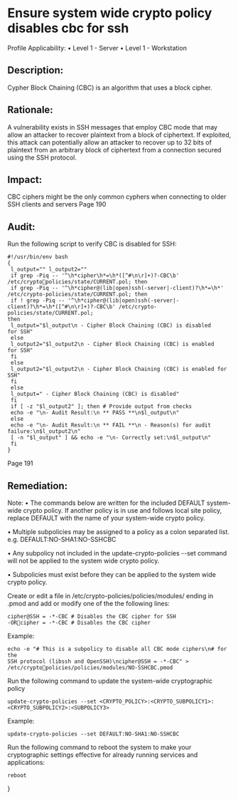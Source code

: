 # Ensure system wide crypto policy disables cbc for ssh 
Profile Applicability:
• Level 1 - Server
• Level 1 - Workstation

## Description:
Cypher Block Chaining (CBC) is an algorithm that uses a block cipher.

## Rationale:
A vulnerability exists in SSH messages that employ CBC mode that may allow an 
attacker to recover plaintext from a block of ciphertext. If exploited, this attack can 
potentially allow an attacker to recover up to 32 bits of plaintext from an arbitrary block 
of ciphertext from a connection secured using the SSH protocol.

## Impact:
CBC ciphers might be the only common cyphers when connecting to older SSH clients and servers
Page 190

## Audit:
Run the following script to verify CBC is disabled for SSH:
```
#!/usr/bin/env bash
{
 l_output="" l_output2=""
 if grep -Piq -- '^\h*cipher\h*=\h*([^#\n\r]+)?-CBC\b' /etc/cryptopolicies/state/CURRENT.pol; then
 if grep -Piq -- '^\h*cipher@(lib|open)ssh(-server|-client)?\h*=\h*' 
/etc/crypto-policies/state/CURRENT.pol; then
 if ! grep -Piq -- '^\h*cipher@(lib|open)ssh(-server|-
client)?\h*=\h*([^#\n\r]+)?-CBC\b' /etc/crypto-policies/state/CURRENT.pol; 
then
 l_output="$l_output\n - Cipher Block Chaining (CBC) is disabled 
for SSH"
 else
 l_output2="$l_output2\n - Cipher Block Chaining (CBC) is enabled 
for SSH"
 fi
 else
 l_output2="$l_output2\n - Cipher Block Chaining (CBC) is enabled for 
SSH"
 fi
 else
 l_output=" - Cipher Block Chaining (CBC) is disabled"
 fi
 if [ -z "$l_output2" ]; then # Provide output from checks
 echo -e "\n- Audit Result:\n ** PASS **\n$l_output\n"
 else
 echo -e "\n- Audit Result:\n ** FAIL **\n - Reason(s) for audit 
failure:\n$l_output2\n"
 [ -n "$l_output" ] && echo -e "\n- Correctly set:\n$l_output\n"
 fi
}
```
Page 191

## Remediation:
Note:
• The commands below are written for the included DEFAULT system-wide crypto 
policy. If another policy is in use and follows local site policy, replace DEFAULT
with the name of your system-wide crypto policy.

• Multiple subpolicies may be assigned to a policy as a colon separated list. e.g. 
DEFAULT:NO-SHA1:NO-SSHCBC

• Any subpolicy not included in the update-crypto-policies --set command will 
not be applied to the system wide crypto policy.

• Subpolicies must exist before they can be applied to the system wide crypto 
policy.

Create or edit a file in /etc/crypto-policies/policies/modules/ ending in .pmod and 
add or modify one of the the following lines:
```
cipher@SSH = -*-CBC # Disables the CBC cipher for SSH
-ORcipher = -*-CBC # Disables the CBC cipher
```
Example:
```
echo -e "# This is a subpolicy to disable all CBC mode ciphers\n# for the 
SSH protocol (libssh and OpenSSH)\ncipher@SSH = -*-CBC" > /etc/cryptopolicies/policies/modules/NO-SSHCBC.pmod
```
Run the following command to update the system-wide cryptographic policy

`update-crypto-policies --set <CRYPTO_POLICY>:<CRYPTO_SUBPOLICY1>:<CRYPTO_SUBPOLICY2>:<SUBPOLICY3>`

Example:

`update-crypto-policies --set DEFAULT:NO-SHA1:NO-SSHCBC`

Run the following command to reboot the system to make your cryptographic settings effective for already running services and applications:

`reboot`

}
